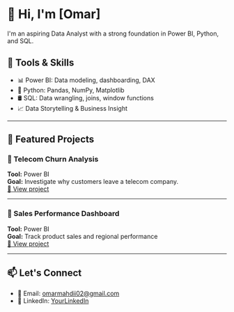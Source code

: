 # 👋 Hi, I'm [Omar]
I'm an aspiring Data Analyst with a strong foundation in Power BI, Python, and SQL.

## 🧰 Tools & Skills
- 📊 Power BI: Data modeling, dashboarding, DAX
- 🐍 Python: Pandas, NumPy, Matplotlib
- 🛢️ SQL: Data wrangling, joins, window functions
- 📈 Data Storytelling & Business Insight

---

## 📁 Featured Projects

### 🔹 Telecom Churn Analysis
**Tool:** Power BI  
**Goal:** Investigate why customers leave a telecom company.  
[🔗 View project](https://github.com/omarmahdii/powerbi-telecom-churn-analysis.git)

---

### 🔹 Sales Performance Dashboard
**Tool:** Power BI  
**Goal:** Track product sales and regional performance  
[🔗 View project](https://github.com/yourusername/sales-dashboard)

---

## 📫 Let's Connect
- 📧 Email: omarmahdii02@gmail.com
- 💼 LinkedIn: [YourLinkedIn](www.linkedin.com/in/omar-mahdy-4a77b3373)
